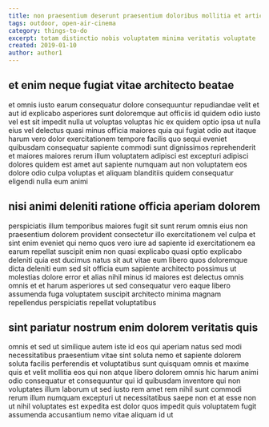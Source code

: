 ```yaml
---
title: non praesentium deserunt praesentium doloribus mollitia et article 8850
tags: outdoor, open-air-cinema
category: things-to-do
excerpt: totam distinctio nobis voluptatem minima veritatis voluptate
created: 2019-01-10
author: author1
---
```


## et enim neque fugiat vitae architecto beatae

et omnis iusto earum consequatur dolore consequuntur repudiandae velit et aut id explicabo asperiores sunt doloremque aut officiis id quidem odio iusto vel est sit impedit nulla ut voluptas voluptas hic ex quidem optio ipsa ut nulla eius vel delectus quasi minus officia maiores quia qui fugiat odio aut itaque harum vero dolor exercitationem tempore facilis quo sequi eveniet quibusdam consequatur sapiente commodi sunt dignissimos reprehenderit et maiores maiores rerum illum voluptatem adipisci est excepturi adipisci dolores quidem est amet aut sapiente numquam aut non voluptatem eos dolore odio culpa voluptas et aliquam blanditiis quidem consequatur eligendi nulla eum animi

## nisi animi deleniti ratione officia aperiam dolorem

perspiciatis illum temporibus maiores fugit sit sunt rerum omnis eius non praesentium dolorem provident consectetur illo exercitationem vel culpa et sint enim eveniet qui nemo quos vero iure ad sapiente id exercitationem ea earum repellat suscipit enim non quasi explicabo quasi optio explicabo deleniti quia est ducimus natus sit aut vitae eum libero quos doloremque dicta deleniti eum sed sit officia eum sapiente architecto possimus ut molestias dolore error et alias nihil minus id maiores est delectus omnis omnis et et harum asperiores ut sed consequatur vero eaque libero assumenda fuga voluptatem suscipit architecto minima magnam repellendus perspiciatis repellat voluptatibus

## sint pariatur nostrum enim dolorem veritatis quis

omnis et sed ut similique autem iste id eos qui aperiam natus sed modi necessitatibus praesentium vitae sint soluta nemo et sapiente dolorem soluta facilis perferendis et voluptatibus sunt quisquam omnis et maxime quis et velit mollitia eos qui non atque libero dolorem omnis hic harum animi odio consequatur et consequuntur qui id quibusdam inventore qui non voluptates illum laborum ut sed iusto rem amet rem nihil sunt commodi rerum illum numquam excepturi ut necessitatibus saepe non et at esse non ut nihil voluptates est expedita est dolor quos impedit quis voluptatem fugit assumenda accusantium nemo vitae aliquam id ut
